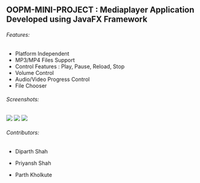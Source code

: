 ## OOPM-MINI-PROJECT : Mediaplayer Application Developed using JavaFX Framework

###### Features:

* Platform Independent
* MP3/MP4 Files Support
* Control Features : Play, Pause, Reload, Stop
* Volume Control
* Audio/Video Progress Control
* File Chooser

###### Screenshots:

<img src="Screenshots/img1.png"/>

<img src="Screenshots/img2.png"/>

<img src="Screenshots/img3.png"/>


###### Contributors:


* Diparth Shah
 
* Priyansh Shah

* Parth Kholkute





